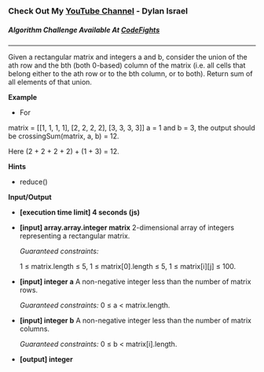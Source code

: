 ### Check Out My [YouTube Channel](https://www.YouTube.com/CodingTutorials360) - Dylan Israel

##### Algorithm Challenge Available At [CodeFights](https://codefights.com/arcade/code-arcade/list-backwoods/Nh48Nqxb2zGx2NvYK)
---
Given a rectangular matrix and integers a and b, consider the union of the ath row and the bth (both 0-based) column of the matrix (i.e. all cells that belong either to the ath row or to the bth column, or to both). Return sum of all elements of that union.

**Example**
-   For

matrix = [[1, 1, 1, 1], 
          [2, 2, 2, 2], 
          [3, 3, 3, 3]]
a = 1 and b = 3, the output should be
crossingSum(matrix, a, b) = 12.

Here (2 + 2 + 2 + 2) + (1 + 3) = 12.

**Hints**
-   reduce()

**Input/Output**

- **[execution time limit] 4 seconds (js)**
- **[input] array.array.integer matrix**
    2-dimensional array of integers representing a rectangular matrix.

    *Guaranteed constraints:*

    1 ≤ matrix.length ≤ 5,
    1 ≤ matrix[0].length ≤ 5,
    1 ≤ matrix[i][j] ≤ 100. 

- **[input] integer a**
    A non-negative integer less than the number of matrix rows.

    *Guaranteed constraints:*
    0 ≤ a < matrix.length.

-   **[input] integer b**
    A non-negative integer less than the number of matrix columns.

    *Guaranteed constraints:*
    0 ≤ b < matrix[i].length.

-   **[output] integer**
